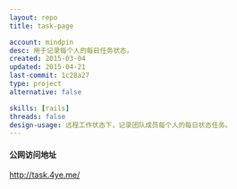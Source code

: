 ```yaml
---
layout: repo
title: task-page

account: mindpin
desc: 用于记录每个人的每日任务状态。
created: 2015-03-04
updated: 2015-04-21
last-commit: 1c28a27
type: project
alternative: false

skills: [rails]
threads: false
design-usage: 远程工作状态下，记录团队成员每个人的每日状态任务。
---
```


#### 公网访问地址
http://task.4ye.me/
